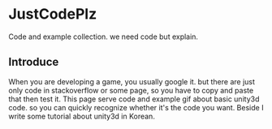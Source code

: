 # JustCodePlz
Code and example collection. we need code but explain.

## Introduce
When you are developing a game, you usually google it. but there are just only code in stackoverflow or some page, so you have to copy and paste that then test it. This page serve code and example gif about basic unity3d code. so you can quickly recognize whether it's the code you want. Beside I write some tutorial about unity3d in Korean. 

##
